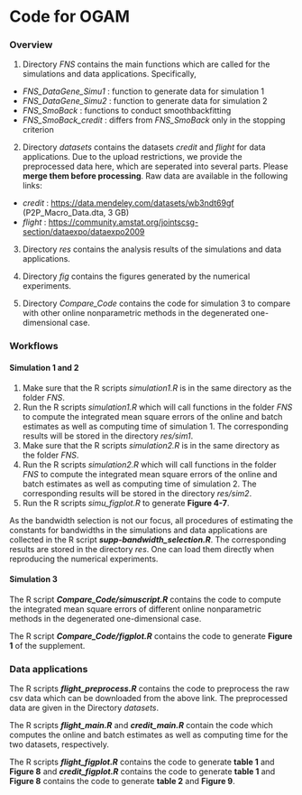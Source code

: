 # Code for OGAM

### Overview

1. Directory *FNS* contains the main functions which are called for the simulations and data applications. Specifically,
- *FNS_DataGene_Simu1* : function to generate data for simulation 1
- *FNS_DataGene_Simu2* : function to generate data for simulation 2
- *FNS_SmoBack* : functions to conduct smoothbackfitting
- *FNS_SmoBack_credit* : differs from *FNS_SmoBack* only in the stopping criterion

2. Directory *datasets* contains the datasets *credit* and *flight* for data applications. Due to the upload restrictions, we provide the preprocessed data here, which are seperated into several parts. Please **merge them before processing**. Raw data are available in the following links:
- *credit* : https://data.mendeley.com/datasets/wb3ndt69gf (P2P_Macro_Data.dta, 3 GB)
- *flight* : https://community.amstat.org/jointscsg-section/dataexpo/dataexpo2009

3. Directory *res* contains the analysis results of the simulations and data applications.

4. Directory *fig* contains the figures generated by the numerical experiments. 

5. Directory *Compare_Code* contains the code for simulation 3 to compare with other online nonparametric methods in the degenerated one-dimensional case.

### Workflows

#### Simulation 1 and 2

1. Make sure that the R scripts *simulation1.R* is in the same  directory as the folder *FNS*.
2. Run the R scripts *simulation1.R* which will call functions in the folder *FNS* to compute the integrated mean square errors of the online and batch estimates as well as computing time of simulation 1. The corresponding results will be stored in the directory *res/sim1*. 
3. Make sure that the R scripts *simulation2.R* is in the same  directory as the folder *FNS*.
4. Run the R scripts *simulation2.R* which will call functions in the folder *FNS* to compute the integrated mean square errors of the online and batch estimates as well as computing time of simulation 2. The corresponding results will be stored in the directory *res/sim2*. 
5. Run the R scripts *simu_figplot.R* to generate **Figure 4-7**. 

As the bandwidth selection is not our focus, all procedures of estimating the constants for bandwidths in the simulations and data applications are collected in the R script ***supp-bandwidth_selection.R***. The corresponding results are stored in the directory *res*. One can load them directly when reproducing the numerical experiments.

#### Simulation 3

The R script ***Compare_Code/simuscript.R*** contains the code to compute the integrated mean square errors of different online nonparametric methods in the degenerated one-dimensional case.

The R script ***Compare_Code/figplot.R*** contains the code to generate **Figure 1** of the supplement.

### Data applications

The R scripts ***flight_preprocess.R*** contains the code to preprocess the raw csv data which can be downloaded from the above link. The preprocessed data are given in the Directory *datasets*.

The R scripts ***flight_main.R*** and ***credit_main.R*** contain the code which computes the online and batch estimates as well as computing time for the two datasets, respectively. 

The R scripts ***flight_figplot.R*** contains the code to generate **table 1** and **Figure 8** and ***credit_figplot.R*** contains the code to generate **table 1** and **Figure 8** contains the code to generate **table 2** and **Figure 9**. 

